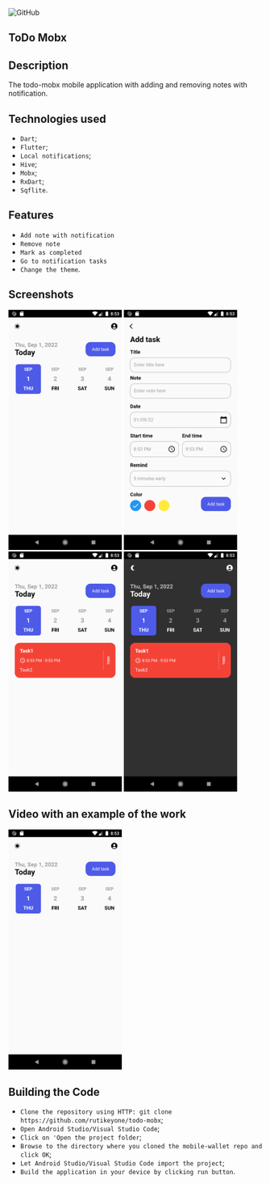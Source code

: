 ![GitHub](https://img.shields.io/github/license/IgorVolochay/Face-recognition?style=flat-square&color=blue) &nbsp;
## ToDo Mobx

## Description 
The todo-mobx mobile application with adding and removing notes with notification.

## Technologies used
* `Dart`;
* `Flutter`;
* `Local notifications`;
* `Hive`;
* `Mobx`;
* `RxDart`;
* `Sqflite`.

## Features
* `Add note with notification`
* `Remove note` 
* `Mark as completed`
* `Go to notification tasks`
* `Change the theme`.
  
## Screenshots

<p align="start">
<img src="https://github.com/RuTiKeyOne/TodoMobx/blob/master/doc/screenshots/1.png" width="225"/>
<img src="https://github.com/RuTiKeyOne/TodoMobx/blob/master/doc/screenshots/2.png" width="225"/>
<img src="https://github.com/RuTiKeyOne/TodoMobx/blob/master/doc/screenshots/3.png" width="225"/>
<img src="https://github.com/RuTiKeyOne/TodoMobx/blob/master/doc/screenshots/4.png" width="225"/>
</p>

## Video with an example of the work

<a href="https://www.youtube.com/shorts/0Gg_hQvb3KE">
  <img src="https://github.com/RuTiKeyOne/TodoMobx/blob/master/doc/screenshots/1.png" width="225"/>
</a>

## Building the Code

* `Clone the repository using HTTP: git clone https://github.com/rutikeyone/todo-mobx`;
* `Open Android Studio/Visual Studio Code`;
* `Click on 'Open the project folder`;
* `Browse to the directory where you cloned the mobile-wallet repo and click OK`;
* `Let Android Studio/Visual Studio Code import the project`;
* `Build the application in your device by clicking run button`.
